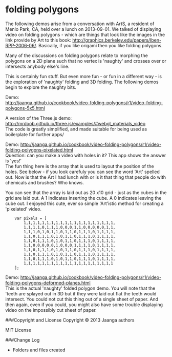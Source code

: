 folding polygons
================

The following demos arise from a conversation with ArtS, a resident of Menlo Park, CA, held over a lunch on 2013-09-01. 
We talked of displaying video on folding polygons - which are things that look like the images in the link provide by Art to this book: http://graphics.berkeley.edu/papers/Iben-RPP-2006-06/.
Basically, if you like origami then you like folding polygons. 

Many of the discussions on folding polygons relate to morphing the polygons on a 2D plane 
such that no vertex is 'naughty' and crosses over or intersects anybody else's line.

This is certainly fun stuff. But even more fun - or fun in a different way - is the exploration of 'naughty' folding and 3D folding. 
The following demos begin to explore the naughty bits.

Demo:  
http://jaanga.github.io/cookbook/video-folding-polygons/r1/video-folding-polygons-5x5.html

A version of the Three.js demo:  
http://mrdoob.github.io/three.js/examples/#webgl_materials_video  
The code is greatly simplified, and made suitable for being used as boilerplate for further apps/  

Demo: http://jaanga.github.io/cookbook/video-folding-polygons/r1/video-folding-polygons-pixelated.html  
Question: can you make a video with holes in it? This app shows the answer is 'yes!'  
The fun thing here is the array that is used to layout the position of the holes. See below - if you look carefuly you can see the word 'Art' spelled out. 
Now is that the Art I had lunch with or is it that thing that people do with chemicals and brushes? Who knows.

You can see that the array is laid out as 20 x10 grid - just as  the cubes in the grid are laid out. A 1 indicates inserting the cube. A 0 indicates leaving the cube out. 
I enjoyed this cute, ever so simple 'Art'istic method for creating a 'pixelated' video.

		var pixels = [
			1,1,1,1,1,1,1,1,1,1,1,1,1,1,1,1,1,1,1,1,
			1,1,1,1,0,1,1,1,0,0,0,1,1,0,0,0,0,0,1,1,
			1,1,1,0,1,0,1,1,0,1,1,0,1,1,1,0,1,1,1,1,
			1,1,0,1,1,1,0,1,0,1,1,0,1,1,1,0,1,1,1,1,
			1,1,0,1,1,1,0,1,0,1,1,0,1,1,1,0,1,1,1,1,
			1,1,0,0,0,0,0,1,0,0,0,1,1,1,1,0,1,1,1,1,
			1,1,0,1,1,1,0,1,0,1,1,0,1,1,1,0,1,1,1,1,
			1,1,0,1,1,1,0,1,0,1,1,0,1,1,1,0,1,1,1,1,
			1,1,0,1,1,1,0,1,0,1,1,0,1,1,1,0,1,1,1,1,
			1,1,1,1,1,1,1,1,1,1,1,1,1,1,1,1,1,1,1,1
		];

Demo: http://jaanga.github.io/cookbook/video-folding-polygons/r1/video-folding-polygons-deformed-planes.html  
This is the actual 'naughty' folded polygon demo. You will note that the 'teeth are splayed out in 3D 
but if they were laid out flat the teeth would intersect.
You could not cut this thing out of a single sheet of paper. 
And then again, even if you could, you might also have some trouble displaying video on the impossibly cut sheet of paper.

###Copyright and License
Copyright &copy; 2013 Jaanga authors

MIT License

###Change Log
* Folders and files created






